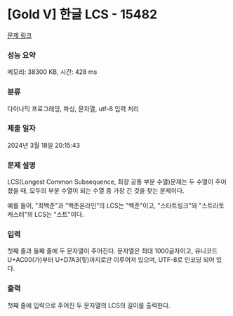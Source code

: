 # [Gold V] 한글 LCS - 15482 

[문제 링크](https://www.acmicpc.net/problem/15482) 

### 성능 요약

메모리: 38300 KB, 시간: 428 ms

### 분류

다이나믹 프로그래밍, 파싱, 문자열, utf-8 입력 처리

### 제출 일자

2024년 3월 18일 20:15:43

### 문제 설명

<p>LCS(Longest Common Subsequence, 최장 공통 부분 수열)문제는 두 수열이 주어졌을 때, 모두의 부분 수열이 되는 수열 중 가장 긴 것을 찾는 문제이다.</p>

<p>예를 들어, "최백준"과 "백준온라인"의 LCS는 "백준"이고, "스타트링크"와 "스트라토캐스터"의 LCS는 "스트"이다.</p>

### 입력 

 <p>첫째 줄과 둘째 줄에 두 문자열이 주어진다. 문자열은 최대 1000글자이고, 유니코드 U+AC00(가)부터 U+D7A3(힣)까지로만 이루어져 있으며, UTF-8로 인코딩 되어 있다.</p>

### 출력 

 <p>첫째 줄에 입력으로 주어진 두 문자열의 LCS의 길이를 출력한다.</p>

